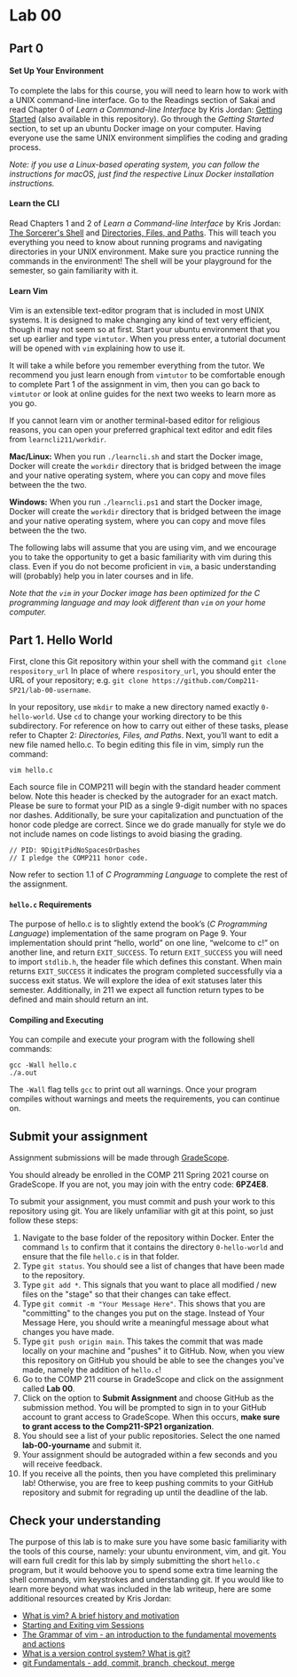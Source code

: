 # Lab 00

## Part 0

#### Set Up Your Environment
To complete the labs for this course, you will need to learn how to work with a 
UNIX command-line interface. Go to the Readings section of Sakai and read Chapter 0 of *Learn a Command-line Interface* by Kris Jordan:
[Getting Started](https://sakai.unc.edu/access/content/group/bcb48c3b-5188-4ec4-ac95-ac2b53652fc7/Readings/learn-a-cli-ch0-getting-started-1.pdf) (also available in this repository). Go through the *Getting 
Started* section, to set up an ubuntu Docker image on your computer. Having 
everyone use the same UNIX environment simplifies the coding and grading process.

*Note: if you use a Linux-based operating system, you can follow the instructions 
for macOS, just find the respective Linux Docker installation instructions.*

#### Learn the CLI
Read Chapters 1 and 2 of *Learn a Command-line Interface* by Kris Jordan: [The Sorcerer's Shell](https://sakai.unc.edu/access/content/group/bcb48c3b-5188-4ec4-ac95-ac2b53652fc7/Readings/learn-a-cli-ch1-sorcerers-shell.pdf) and [Directories, Files, and Paths](https://sakai.unc.edu/access/content/group/bcb48c3b-5188-4ec4-ac95-ac2b53652fc7/Readings/learn-a-cli-ch2-directories-files-paths.pdf). This will teach you everything you need to know about running programs and navigating directories in your UNIX environment. Make sure you practice running the commands in the environment! The shell will be your playground for the semester, so gain familiarity with it.

#### Learn Vim
Vim is an extensible text-editor program that is included in most UNIX systems.
It is designed to make changing any kind of text very efficient, though it may not
seem so at first. Start your ubuntu environment that you set up earlier and type
`vimtutor`. When you press enter, a tutorial document will be opened with `vim`
explaining how to use it.

It will take a while before you remember 
everything from the tutor. We recommend you just learn enough from `vimtutor` to
be comfortable enough to complete Part 1 of the assignment in vim, then you can go
back to `vimtutor` or look at online guides for the next two weeks to learn more as you go.

If you cannot learn vim or another terminal-based editor for religious reasons, 
you can open your preferred graphical text editor and edit files from 
`learncli211/workdir`. 

**Mac/Linux:** When you run `./learncli.sh` and start the Docker image,
Docker will create the `workdir` directory that is bridged between the image and your native 
operating system, where you can copy and move files between the the two.

**Windows:** When you run `./learncli.ps1` and start the Docker image,
Docker will create the `workdir` directory that is bridged between the image and your native 
operating system, where you can copy and move files between the the two.

The following labs will assume that you are using vim, and we encourage you to 
take the opportunity to get a basic familiarity with vim during this class. Even 
if you do not become proficient in `vim`, a basic understanding will (probably) 
help you in later courses and in life.


*Note that the `vim` in your Docker image has been optimized for the C programming language and may look different than `vim` on your home computer.*


## Part 1. Hello World
First, clone this Git repository within your shell with the command `git clone respository_url` In place of where `respository_url`, you should enter the URL of your repository; e.g. `git clone https://github.com/Comp211-SP21/lab-00-username`.

In your repository, use `mkdir` to make a new directory named exactly `0-hello-world`. Use `cd` to change your working directory to be this
subdirectory. For reference on how to carry out either of these tasks, please refer to Chapter 2: *Directories, Files, and Paths*.
Next, you’ll want to edit a new file named hello.c. To begin editing this file in vim, simply run the command:
```
vim hello.c
```
Each source file in COMP211 will begin with the standard header comment below. Note this header is checked by the
autograder for an exact match. Please be sure to format your PID as a single 9-digit number with no spaces nor
dashes. Additionally, be sure your capitalization and punctuation of the honor code pledge are correct. Since we do
grade manually for style we do not include names on code listings to avoid biasing the grading.
```
// PID: 9DigitPidNoSpacesOrDashes
// I pledge the COMP211 honor code.
```
Now refer to section 1.1 of *C Programming Language* to complete the rest of the assignment.

#### `hello.c` Requirements
The purpose of hello.c is to slightly extend the book’s (*C Programming Language*) implementation of the same program on Page 9. Your
implementation should print “hello, world” on one line, “welcome to c!” on another line, and return `EXIT_SUCCESS`.
To return `EXIT_SUCCESS` you will need to import `stdlib.h`, the header file which defines this constant. When main
returns `EXIT_SUCCESS` it indicates the program completed successfully via a success exit status. We will explore the
idea of exit statuses later this semester. Additionally, in 211 we expect all function return types to be defined and
main should return an int.

#### Compiling and Executing
You can compile and execute your program with the following shell commands:
```
gcc -Wall hello.c
./a.out
```
The `-Wall` flag tells `gcc` to print out all warnings.
Once your program compiles without warnings and meets the requirements, you can continue on.

## Submit your assignment
Assignment submissions will be made through [GradeScope](https://www.gradescope.com).

You should already be enrolled in the COMP 211 Spring 2021 course on GradeScope. If you are not, you may join with the entry code: **6PZ4E8**.

To submit your assignment, you must commit and push your work to this repository using git. You are likely unfamiliar with git at this point, so just follow these steps:

1. Navigate to the base folder of the repository within Docker. Enter the command `ls` to confirm that it contains the directory `0-hello-world` and ensure that the file `hello.c` is in that folder.
2. Type `git status`. You should see a list of changes that have been made to the repository.
3. Type `git add *`. This signals that you want to place all modified / new files on the "stage" so that their changes can take effect.
4. Type `git commit -m "Your Message Here"`. This shows that you are "committing" to the changes you put on the stage. Instead of Your Message Here, you should write a meaningful message about what changes you have made.
5. Type `git push origin main`. This takes the commit that was made locally on your machine and "pushes" it to GitHub. Now, when you view this repository on GitHub you should be able to see the changes you've made, namely the addition of `hello.c`!
6. Go to the COMP 211 course in GradeScope and click on the assignment called **Lab 00**.
7. Click on the option to **Submit Assignment** and choose GitHub as the submission method. You will be prompted to sign in to your GitHub account to grant access to GradeScope. When this occurs, **make sure to grant access to the Comp211-SP21 organization**.
8. You should see a list of your public repositories. Select the one named **lab-00-yourname** and submit it.
9. Your assignment should be autograded within a few seconds and you will receive feedback.
10. If you receive all the points, then you have completed this preliminary lab! Otherwise, you are free to keep pushing commits to your GitHub repository and submit for regrading up until the deadline of the lab.

## Check your understanding
The purpose of this lab is to make sure you have some basic familiarity with the tools of this course, namely: your ubuntu environment, vim, and git. You will earn full credit for this lab by simply submitting the short `hello.c` program, but it would behoove you to spend some extra time learning the shell commands, vim keystrokes and understanding git. If you would like to learn more beyond what was included in the lab writeup, here are some additional resources created by Kris Jordan:

* [What is vim? A brief history and motivation](https://www.youtube.com/watch?v=zGArLWTHWRw&list=PLKUb7MEve0TjHQSKUWChAWyJPCpYMRovO&index=2)
* [Starting and Exiting vim Sessions](https://www.youtube.com/watch?v=CLzVPdg0lF8&list=PLKUb7MEve0TjHQSKUWChAWyJPCpYMRovO&index=3)
* [The Grammar of vim - an introduction to the fundamental movements and actions](https://www.youtube.com/watch?v=cSeQY5x-hbo&list=PLKUb7MEve0TjHQSKUWChAWyJPCpYMRovO&index=6)
* [What is a version control system? What is git?](https://www.youtube.com/watch?v=h2xylPqXO8M&list=PLKUb7MEve0TjHQSKUWChAWyJPCpYMRovO&index=4)
* [git Fundamentals - add, commit, branch, checkout, merge](https://www.youtube.com/watch?v=R8E29zB8tMc&list=PLKUb7MEve0TjHQSKUWChAWyJPCpYMRovO&index=5)
